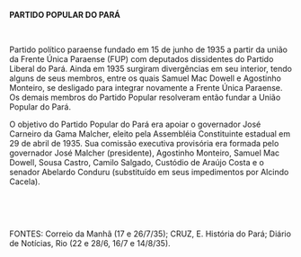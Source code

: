 **PARTIDO POPULAR DO PARÁ**

 

Partido político paraense fundado em 15 de junho de 1935 a partir da
união da Frente Única Paraense (FUP) com deputados dissidentes do
Partido Liberal do Pará. Ainda em 1935 surgiram divergências em seu
interior, tendo alguns de seus membros, entre os quais Samuel Mac Dowell
e Agostinho Monteiro, se desligado para integrar novamente a Frente
Única Paraense. Os demais membros do Partido Popular resolveram então
fundar a União Popular do Pará.

O objetivo do Partido Popular do Pará era apoiar o governador José
Carneiro da Gama Malcher, eleito pela Assembléia Constituinte estadual
em 29 de abril de 1935. Sua comissão executiva provisória era formada
pelo governador José Malcher (presidente), Agostinho Monteiro, Samuel
Mac Dowell, Sousa Castro, Camilo Salgado, Custódio de Araújo Costa e o
senador Abelardo Conduru (substituído em seus impedimentos por Alcindo
Cacela).

 

 

FONTES: Correio da Manhã (17 e 26/7/35); CRUZ, E. História do Pará;
Diário de Notícias, Rio (22 e 28/6, 16/7 e 14/8/35).

 
